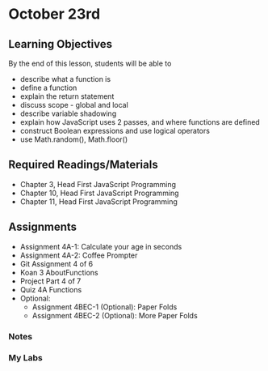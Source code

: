 # October 23rd

## Learning Objectives
By the end of this lesson, students will be able to

* describe what a function is
* define a function
* explain the return statement
* discuss scope - global and local
* describe variable shadowing
* explain how JavaScript uses 2 passes, and where functions are defined
* construct Boolean expressions and use logical operators
* use Math.random(), Math.floor()

## Required Readings/Materials
* Chapter 3, Head First JavaScript Programming
* Chapter 10, Head First JavaScript Programming
* Chapter 11, Head First JavaScript Programming

## Assignments
* Assignment 4A-1: Calculate your age in seconds
* Assignment 4A-2: Coffee Prompter
* Git Assignment 4 of 6
* Koan 3 AboutFunctions
* Project Part 4 of 7
* Quiz 4A Functions
* Optional:
  * Assignment 4BEC-1 (Optional): Paper Folds
  * Assignment 4BEC-2 (Optional): More Paper Folds

### Notes


### My Labs

